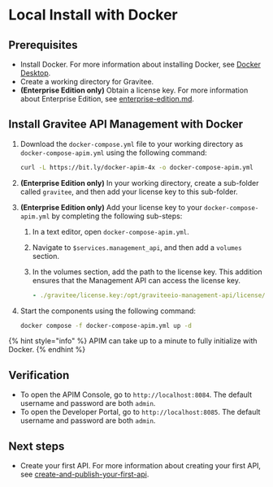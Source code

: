 # Local Install with Docker

## Prerequisites

* Install Docker. For more information about installing Docker, see [Docker Desktop](https://docs.docker.com/desktop/).
* Create a working directory for Gravitee.
* **(Enterprise Edition only)** Obtain a license key. For more information about Enterprise Edition, see [enterprise-edition.md](../readme/enterprise-edition.md "mention").

## Install Gravitee API Management with Docker

1.  Download the `docker-compose.yml` file to your working directory as `docker-compose-apim.yml` using the following command:

    ```bash
    curl -L https://bit.ly/docker-apim-4x -o docker-compose-apim.yml
    ```
2. **(Enterprise Edition only)** In your working directory, create a sub-folder called `gravitee`, and then add your license key to this sub-folder.
3. **(Enterprise Edition only)** Add your license key to your `docker-compose-apim.yml` by completing the following sub-steps:
   1. In a text editor, open `docker-compose-apim.yml`.
   2. Navigate to `$services.management_api`, and then add a `volumes` section.
   3.  In the volumes section, add the path to the license key. This addition ensures that the Management API can access the license key.

       ```yaml
       - ./gravitee/license.key:/opt/graviteeio-management-api/license/license.key
       ```
4.  Start the components using the following command:&#x20;

    ```bash
    docker compose -f docker-compose-apim.yml up -d
    ```

{% hint style="info" %}
APIM can take up to a minute to fully initialize with Docker.&#x20;
{% endhint %}

## **Verification**

* To open the APIM Console, go to `http://localhost:8084`. The default username and password are both `admin`.
* To open the Developer Portal, go to `http://localhost:8085`. The default username and password are both `admin`.

## Next steps

* Create your first API. For more information about creating your first API, see [create-and-publish-your-first-api](../how-to-guides/create-and-publish-your-first-api/ "mention").
